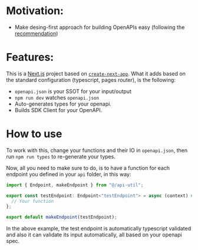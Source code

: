 # Motivation:

- Make desing-first approach for building OpenAPIs easy (following the [recommendation](https://learn.openapis.org/best-practices.html))

# Features:

This is a [Next.js](https://nextjs.org/) project based on [`create-next-app`](https://github.com/vercel/next.js/tree/canary/packages/create-next-app). What it adds based on the standard configuration (typescript, pages router), is the following:

- `openapi.json` is your SSOT for your input/output
- `npm run dev` watches `openapi.json`
- Auto-generates types for your openapi.
- Builds SDK Client for your OpenAPI.

# How to use

To work with this, change your functions and their IO in `openapi.json`, then run `npm run types` to re-generate your types.

Now, all you need to make sure to do, is to have a function for each endpoint you defined in your `api` folder, in this way:

```ts
import { Endpoint, makeEndpoint } from "@/api-util";

export const testEndpoint: Endpoint<"testEndpoint"> = async (context) => {
  // Your function
};

export default makeEndpoint(testEndpoint);
```

In the above example, the test endpoint is automatically typescript validated and also it can validate its input automatically, all based on your openapi spec.
